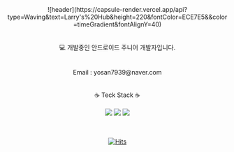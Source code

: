 
<div align="center">
![header](https://capsule-render.vercel.app/api?type=Waving&text=Larry's%20Hub&height=220&fontColor=ECE7E5&&color=timeGradient&fontAlignY=40)<br/><br/><br/>
💻 개발중인 안드로이드 주니어 개발자입니다. <br/><br/><br/>
Email : yosan7939@naver.com <br/><br/><br/>
☕ Teck Stack ☕ <br/><br/>
<img src="https://img.shields.io/badge/Kotlin-6C7AFF?style=for-the-badge&logo=Kotlin&logoColor=9844F6"> 
<img src="https://img.shields.io/badge/Python-FFDD55?style=for-the-badge&logo=Python&logoColor=4984B2"> 
<img src="https://img.shields.io/badge/Android-38DF88?style=for-the-badge&logo=Android&logoColor=white"> <br/><br/><br/>


[![Hits](https://hits.seeyoufarm.com/api/count/incr/badge.svg?url=https%3A%2F%2Fgithub.com%2Fgjbae1212%2Fhit-counter&count_bg=%2379C83D&title_bg=%23555555&icon=&icon_color=%23E7E7E7&title=hits&edge_flat=false)](https://hits.seeyoufarm.com)
</div>
